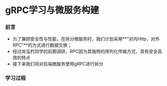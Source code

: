 # gRPC学习与微服务构建

### 前言

- 为了兼顾安全性与性能，在拆分微服务时，我们计划采用**“对内Http，对外RPC”**的方式进行数据交换；
- 经过龙泓杙同学的前期调研，RPC因为其独特的序列化传输方式，具有安全高效的特点
- 接下来我们将对后端微服务使用gRPC进行拆分

### 学习过程

